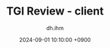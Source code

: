 ---
layout: post
title: "TGI Review - client"
date: 2024-09-01 10:10:00 +0900
categories: IT
author: dh.ihm
---